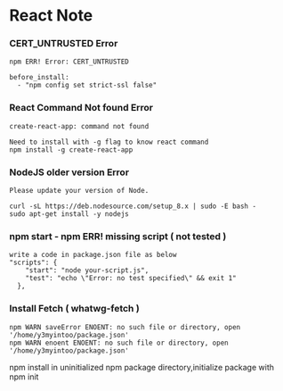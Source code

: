 # React Note

### CERT_UNTRUSTED Error
~~~
npm ERR! Error: CERT_UNTRUSTED
~~~
~~~
before_install:
  - "npm config set strict-ssl false"
~~~
### React Command Not found Error
~~~
create-react-app: command not found
~~~
~~~
Need to install with -g flag to know react command 
npm install -g create-react-app
~~~

### NodeJS older version Error
~~~
Please update your version of Node.
~~~
~~~
curl -sL https://deb.nodesource.com/setup_8.x | sudo -E bash -
sudo apt-get install -y nodejs
~~~
### npm start - npm ERR! missing script ( not tested )
~~~
write a code in package.json file as below
"scripts": {
    "start": "node your-script.js",
    "test": "echo \"Error: no test specified\" && exit 1"
  },
~~~

### Install Fetch ( whatwg-fetch )
~~~
npm WARN saveError ENOENT: no such file or directory, open '/home/y3myintoo/package.json'
npm WARN enoent ENOENT: no such file or directory, open '/home/y3myintoo/package.json'
~~~
npm install in uninitialized npm package directory,initialize package with npm init
